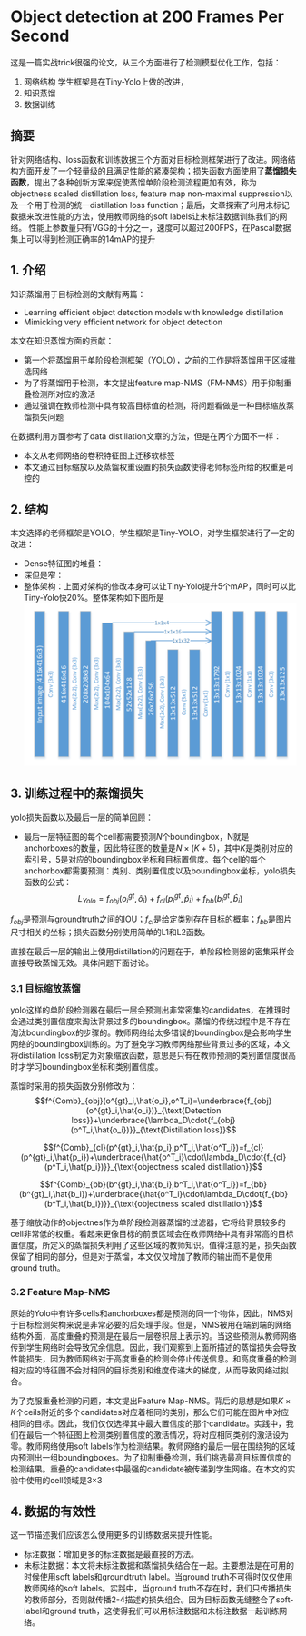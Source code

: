 # Object detection at 200 Frames Per Second
这是一篇实战trick很强的论文，从三个方面进行了检测模型优化工作，包括：
1. 网络结构
学生框架是在Tiny-Yolo上做的改进，
2. 知识蒸馏
3. 数据训练

## 摘要
针对网络结构、loss函数和训练数据三个方面对目标检测框架进行了改进。网络结构方面开发了一个轻量级的且满足性能的紧凑架构；损失函数方面使用了**蒸馏损失函数**，提出了各种创新方案来促使蒸馏单阶段检测流程更加有效，称为objectness scaled distillation loss, feature map non-maximal suppression以及一个用于检测的统一distillation loss function；最后，文章探索了利用未标记数据来改进性能的方法，使用教师网络的soft labels让未标注数据训练我们的网络。
性能上参数量只有VGG的十分之一，速度可以超过200FPS，在Pascal数据集上可以得到检测正确率的14mAP的提升

## 1. 介绍
知识蒸馏用于目标检测的文献有两篇：
+ Learning efficient object detection models with knowledge distillation
+ Mimicking very efficient network for object detection

本文在知识蒸馏方面的贡献：
+ 第一个将蒸馏用于单阶段检测框架（YOLO），之前的工作是将蒸馏用于区域推选网络
+ 为了将蒸馏用于检测，本文提出feature map-NMS（FM-NMS）用于抑制重叠检测所对应的激活
+ 通过强调在教师检测中具有较高目标值的检测，将问题看做是一种目标缩放蒸馏损失问题

在数据利用方面参考了data distillation文章的方法，但是在两个方面不一样：
+ 本文从老师网络的卷积特征图上迁移软标签
+ 本文通过目标缩放以及蒸馏权重设置的损失函数使得老师标签所给的权重是可控的

## 2. 结构
本文选择的老师框架是YOLO，学生框架是Tiny-YOLO，对学生框架进行了一定的改进：
+ Dense特征图的堆叠：
+ 深但是窄：
+ 整体架构：上面对架构的修改本身可以让Tiny-Yolo提升5个mAP，同时可以比Tiny-Yolo快20%。整体架构如下图所是
![](paste_images/2018-05-22-21-40-21.png)

## 3. 训练过程中的蒸馏损失
yolo损失函数以及最后一层的简单回顾：

+ 最后一层特征图的每个cell都需要预测$N$个boundingbox，N就是anchorboxes的数量，因此特征图的数量是$N\times(K+5)$，其中$K$是类别对应的索引号，5是对应的boundingbox坐标和目标置信度。每个cell的每个anchorbox都需要预测：类别、类别置信度以及boundingbox坐标，yolo损失函数的公式：
$$L_{Yolo}=f_{obj}(o^{gt}_{i}, \hat{o}_i)+f_{cl}(p^{gt}_{i}, \hat{p}_i)+f_{bb}(b^{gt}_{i}, \hat{b}_i)$$

$f_{obj}$是预测与groundtruth之间的IOU；$f_{cl}$是给定类别存在目标的概率；$f_{bb}$是图片尺寸相关的坐标；损失函数分别使用简单的L1和L2函数。

直接在最后一层的输出上使用distillation的问题在于，单阶段检测器的密集采样会直接导致蒸馏无效。具体问题下面讨论。

### 3.1 目标缩放蒸馏
yolo这样的单阶段检测器在最后一层会预测出非常密集的candidates，在推理时会通过类别置信度来淘汰背景过多的boundingbox。蒸馏的传统过程中是不存在淘汰boundingbox的步骤的。教师网络给太多错误的boundingbox是会影响学生网络的boundingbox训练的。为了避免学习教师网络那些背景过多的区域，本文将distillation loss制定为对象缩放函数，意思是只有在教师预测的类别置信度很高时才学习boundingbox坐标和类别置信度。

蒸馏时采用的损失函数分别修改为：
$$f^{Comb}_{obj}(o^{gt}_i,\hat{o_i},o^T_i)=\underbrace{f_{obj}(o^{gt}_i,\hat{o_i})}_{\text{Detection loss}}+\underbrace{\lambda_D\cdot{f_{obj}(o^T_i,\hat{o_i})}}_{\text{Distillation loss}}$$

$$f^{Comb}_{cl}(p^{gt}_i,\hat{p_i},p^T_i,\hat{o^T_i})=f_{cl}(p^{gt}_i,\hat{p_i})+\underbrace{\hat{o^T_i}\cdot\lambda_D\cdot{f_{cl}(p^T_i,\hat{p_i})}}_{\text{objectness scaled distillation}}$$

$$f^{Comb}_{bb}(b^{gt}_i,\hat{b_i},b^T_i,\hat{o^T_i})=f_{bb}(b^{gt}_i,\hat{b_i})+\underbrace{\hat{o^T_i}\cdot\lambda_D\cdot{f_{bb}(b^T_i,\hat{b_i})}}_{\text{objectness scaled distillation}}$$

基于缩放动作的objectnes作为单阶段检测器蒸馏的过滤器，它将给背景较多的cell非常低的权重。看起来更像目标的前景区域会在教师网络中具有非常高的目标置信度，所定义的蒸馏损失利用了这些区域的教师知识。值得注意的是，损失函数保留了相同的部分，但是对于蒸馏，本文仅仅增加了教师的输出而不是使用ground truth。

### 3.2 Feature Map-NMS
原始的Yolo中有许多cells和anchorboxes都是预测的同一个物体，因此，NMS对于目标检测架构来说是非常必要的后处理手段。但是，NMS被用在端到端的网络结构外面，高度重叠的预测是在最后一层卷积层上表示的。当这些预测从教师网络传到学生网络时会导致冗余信息。因此，我们观察到上面所描述的蒸馏损失会导致性能损失，因为教师网络对于高度重叠的检测会停止传送信息。和高度重叠的检测相对应的特征图不会对相同的目标类别和维度传递大的梯度，从而导致网络过拟合。

为了克服重叠检测的问题，本文提出Feature Map-NMS。背后的思想是如果$K\times{K}$个ceils附近的多个candidates对应着相同的类别，那么它们可能在图片中对应相同的目标。因此，我们仅仅选择其中最大置信度的那个candidate。实践中，我们在最后一个特征图上检测类别置信度的激活情况，将对应相同类别的激活设为零。教师网络使用soft labels作为检测结果。教师网络的最后一层在围绕狗的区域内预测出一组boundingboxes。为了抑制重叠检测，我们挑选最高目标置信度的检测结果。重叠的candidates中最强的candidate被传递到学生网络。在本文的实验中使用的cell领域是3×3

## 4. 数据的有效性
这一节描述我们应该怎么使用更多的训练数据来提升性能。
+ 标注数据：增加更多的标注数据是最直接的方法。
+ 未标注数据：本文将未标注数据和蒸馏损失结合在一起。主要想法是在可用的时候使用soft labels和groundtruth label。当ground truth不可得时仅仅使用教师网络的soft labels。实践中，当ground truth不存在时，我们只传播损失的教师部分，否则就传播2-4描述的损失组合。因为目标函数无缝整合了soft-label和ground truth，这使得我们可以用标注数据和未标注数据一起训练网络。
